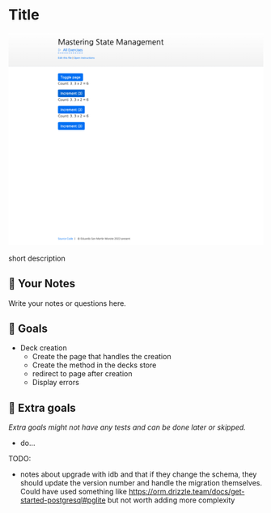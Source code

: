 # Title

<picture>
  <source srcset="./.internal/screenshot-dark.png" media="(prefers-color-scheme: dark)">
  <img src="./.internal/screenshot-light.png">
</picture>

short description

## 📝 Your Notes

Write your notes or questions here.

## 🎯 Goals

- Deck creation
  - Create the page that handles the creation
  - Create the method in the decks store
  - redirect to page after creation
  - Display errors

## 💪 Extra goals

_Extra goals might not have any tests and can be done later or skipped._

- do...

TODO:

- notes about upgrade with idb and that if they change the schema, they should update the version number and handle the
  migration themselves. Could have used something like https://orm.drizzle.team/docs/get-started-postgresql#pglite but
  not worth adding more complexity
